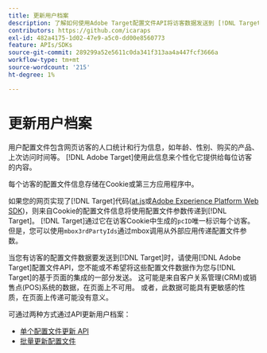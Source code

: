 ```yaml
---
title: 更新用户档案
description: 了解如何使用Adobe Target配置文件API将访客数据发送到 [!DNL Target]。
contributors: https://github.com/icaraps
exl-id: 482a4175-1d02-47e9-a5c0-dd00e8560773
feature: APIs/SDKs
source-git-commit: 289299a52e5611c0da341f313aa4a447fcf3666a
workflow-type: tm+mt
source-wordcount: '215'
ht-degree: 1%

---
```


# 更新用户档案

用户配置文件包含网页访客的人口统计和行为信息，如年龄、性别、购买的产品、上次访问时间等。 [!DNL Adobe Target]使用此信息来个性化它提供给每位访客的内容。

每个访客的配置文件信息存储在Cookie或第三方应用程序中。

如果您的网页实现了[!DNL Target]代码([at.js](/help/dev/implement/client-side/atjs/how-atjs-works/overview.md)或[Adobe Experience Platform Web SDK](/help/dev/implement/client-side/aep-web-sdk.md))，则来自Cookie的配置文件信息将使用配置文件参数传递到[!DNL Target]。 [!DNL Target]通过它在访客Cookie中生成的`pcID`唯一标识每个访客。 但是，您可以使用`mbox3rdPartyIds`通过mbox调用从外部应用传递配置文件参数。

当您有访客的配置文件数据要发送到[!DNL Target]时，请使用[!DNL Adobe Target]配置文件API，您不能或不希望将这些配置文件数据作为您与[!DNL Target]的基于页面的集成的一部分发送。 这可能是来自客户关系管理(CRM)或销售点(POS)系统的数据，在页面上不可用。 或者，此数据可能具有更敏感的性质，在页面上传递可能没有意义。

可通过两种方式通过API更新用户档案：

* [单个配置文件更新 API](/help/dev/administer/profile-api/profile-single-api.md)
* [批量更新配置文件](/help/dev/administer/profile-api/profile-bulk-api.md)
